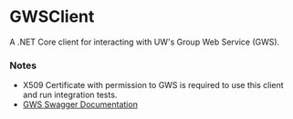 # GWSClient

A .NET Core client for interacting with UW's Group Web Service (GWS).

### Notes

- X509 Certificate with permission to GWS is required to use this client and run integration tests.
- [GWS Swagger Documentation](https://iam-tools.u.washington.edu/apis/gws/)

